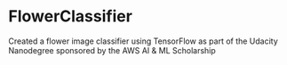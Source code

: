 # FlowerClassifier
Created a flower image classifier using TensorFlow as part of the Udacity Nanodegree sponsored by the AWS AI &amp; ML Scholarship
